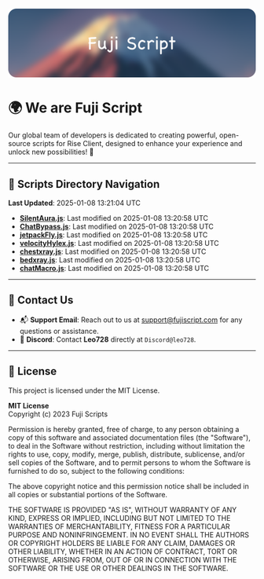 ![Banner](.github/b.webp)

# 🌍 **We are Fuji Script**

Our global team of developers is dedicated to creating powerful, open-source scripts for Rise Client, designed to enhance your experience and unlock new possibilities! 🌟

---
<!-- SCRIPTS_NAVIGATION_START -->
## 📂 **Scripts Directory Navigation**

**Last Updated**: 2025-01-08 13:21:04 UTC

- **[SilentAura.js](scripts/SilentAura.js)**: Last modified on 2025-01-08 13:20:58 UTC
- **[ChatBypass.js](scripts/ChatBypass.js)**: Last modified on 2025-01-08 13:20:58 UTC
- **[jetpackFly.js](scripts/jetpackFly.js)**: Last modified on 2025-01-08 13:20:58 UTC
- **[velocityHylex.js](scripts/velocityHylex.js)**: Last modified on 2025-01-08 13:20:58 UTC
- **[chestxray.js](scripts/chestxray.js)**: Last modified on 2025-01-08 13:20:58 UTC
- **[bedxray.js](scripts/bedxray.js)**: Last modified on 2025-01-08 13:20:58 UTC
- **[chatMacro.js](scripts/chatMacro.js)**: Last modified on 2025-01-08 13:20:58 UTC

<!-- SCRIPTS_NAVIGATION_END -->

---

## 💬 **Contact Us**  
- 📬 **Support Email**: Reach out to us at [support@fujiscript.com](mailto:support@fujiscript.com) for any questions or assistance.  
- 💬 **Discord**: Contact **Leo728** directly at `Discord@leo728`.

---

## 📜 **License**

This project is licensed under the MIT License.  

**MIT License**  
Copyright (c) 2023 Fuji Scripts  

Permission is hereby granted, free of charge, to any person obtaining a copy of this software and associated documentation files (the "Software"), to deal in the Software without restriction, including without limitation the rights to use, copy, modify, merge, publish, distribute, sublicense, and/or sell copies of the Software, and to permit persons to whom the Software is furnished to do so, subject to the following conditions:  

The above copyright notice and this permission notice shall be included in all copies or substantial portions of the Software.  

THE SOFTWARE IS PROVIDED "AS IS", WITHOUT WARRANTY OF ANY KIND, EXPRESS OR IMPLIED, INCLUDING BUT NOT LIMITED TO THE WARRANTIES OF MERCHANTABILITY, FITNESS FOR A PARTICULAR PURPOSE AND NONINFRINGEMENT. IN NO EVENT SHALL THE AUTHORS OR COPYRIGHT HOLDERS BE LIABLE FOR ANY CLAIM, DAMAGES OR OTHER LIABILITY, WHETHER IN AN ACTION OF CONTRACT, TORT OR OTHERWISE, ARISING FROM, OUT OF OR IN CONNECTION WITH THE SOFTWARE OR THE USE OR OTHER DEALINGS IN THE SOFTWARE.  
